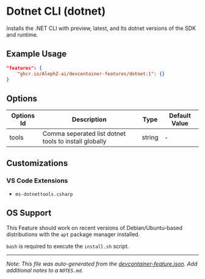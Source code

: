 
# Dotnet CLI (dotnet)

Installs the .NET CLI with preview, latest, and lts dotnet versions of the SDK and runtime.

## Example Usage

```json
"features": {
    "ghcr.io/AlephZ-ai/devcontainer-features/dotnet:1": {}
}
```

## Options

| Options Id | Description | Type | Default Value |
|-----|-----|-----|-----|
| tools | Comma seperated list dotnet tools to install globally | string | - |

## Customizations

### VS Code Extensions

- `ms-dotnettools.csharp`



## OS Support

This Feature should work on recent versions of Debian/Ubuntu-based distributions with the `apt` package manager installed.

`bash` is required to execute the `install.sh` script.


---

_Note: This file was auto-generated from the [devcontainer-feature.json](https://github.com/AlephZ-ai/devcontainer-features/blob/main/src/dotnet/devcontainer-feature.json).  Add additional notes to a `NOTES.md`._
